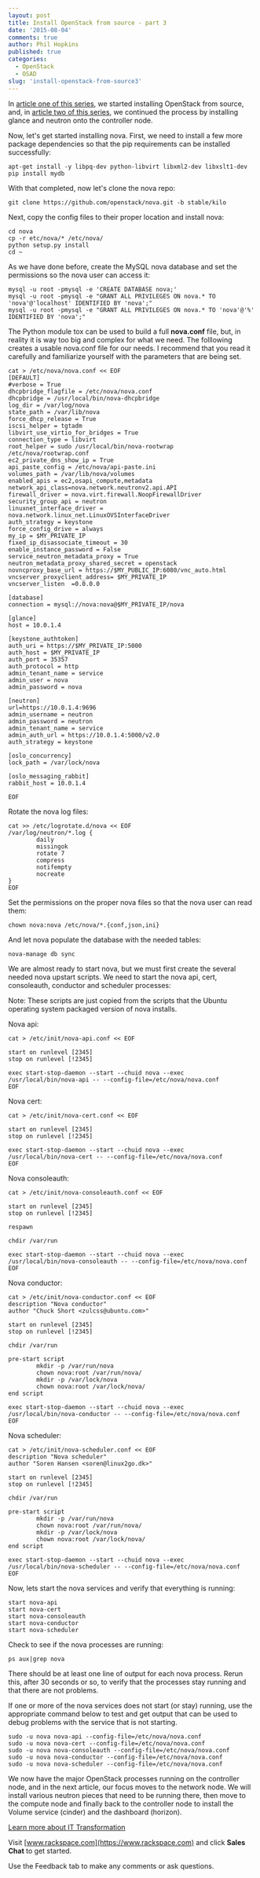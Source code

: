 ```yaml
---
layout: post
title: Install OpenStack from source - part 3
date: '2015-08-04'
comments: true
author: Phil Hopkins
published: true
categories:
  - OpenStack
  - OSAD
slug: 'install-openstack-from-source3' 
---
```


In  [article one of this series](https://developer.rackspace.com/blog/install-openstack-from-source/), we started installing OpenStack from source, and, in [article two of this series](https://developer.rackspace.com/blog/install-openstack-from-source2/), we continued the process by installing glance and neutron onto the controller node.

<!--more-->

Now, let's get started installing nova. First, we need to install a few more package dependencies so that the pip requirements can be installed successfully:

    apt-get install -y libpq-dev python-libvirt libxml2-dev libxslt1-dev
    pip install mydb

With that completed, now let's clone the nova repo:

    git clone https://github.com/openstack/nova.git -b stable/kilo

Next, copy the config files to their proper location and install nova:

    cd nova
    cp -r etc/nova/* /etc/nova/
    python setup.py install
    cd ~

As we have done before, create the MySQL nova database and set the permissions so the nova user can access it:

    mysql -u root -pmysql -e 'CREATE DATABASE nova;'
    mysql -u root -pmysql -e "GRANT ALL PRIVILEGES ON nova.* TO 'nova'@'localhost' IDENTIFIED BY 'nova';"
    mysql -u root -pmysql -e "GRANT ALL PRIVILEGES ON nova.* TO 'nova'@'%' IDENTIFIED BY 'nova';"

The Python module tox can be used to build a full **nova.conf** file, but, in reality it is way too big and complex for what we need. The folllowing creates a usable nova.conf file for our needs. I recommend that you read it carefully and familiarize yourself with the parameters that are being set.

    cat > /etc/nova/nova.conf << EOF
    [DEFAULT]
    #verbose = True
    dhcpbridge_flagfile = /etc/nova/nova.conf
    dhcpbridge = /usr/local/bin/nova-dhcpbridge
    log_dir = /var/log/nova
    state_path = /var/lib/nova
    force_dhcp_release = True
    iscsi_helper = tgtadm
    libvirt_use_virtio_for_bridges = True
    connection_type = libvirt
    root_helper = sudo /usr/local/bin/nova-rootwrap /etc/nova/rootwrap.conf
    ec2_private_dns_show_ip = True
    api_paste_config = /etc/nova/api-paste.ini
    volumes_path = /var/lib/nova/volumes
    enabled_apis = ec2,osapi_compute,metadata
    network_api_class=nova.network.neutronv2.api.API
    firewall_driver = nova.virt.firewall.NoopFirewallDriver
    security_group_api = neutron
    linuxnet_interface_driver = nova.network.linux_net.LinuxOVSInterfaceDriver
    auth_strategy = keystone
    force_config_drive = always
    my_ip = $MY_PRIVATE_IP
    fixed_ip_disassociate_timeout = 30
    enable_instance_password = False
    service_neutron_metadata_proxy = True
    neutron_metadata_proxy_shared_secret = openstack
    novncproxy_base_url = https://$MY_PUBLIC_IP:6080/vnc_auto.html
    vncserver_proxyclient_address= $MY_PRIVATE_IP
    vncserver_listen  =0.0.0.0

    [database]
    connection = mysql://nova:nova@$MY_PRIVATE_IP/nova

    [glance]
    host = 10.0.1.4

    [keystone_authtoken]
    auth_uri = https://$MY_PRIVATE_IP:5000
    auth_host = $MY_PRIVATE_IP
    auth_port = 35357
    auth_protocol = http
    admin_tenant_name = service
    admin_user = nova
    admin_password = nova

    [neutron]
    url=https://10.0.1.4:9696
    admin_username = neutron
    admin_password = neutron
    admin_tenant_name = service
    admin_auth_url = https://10.0.1.4:5000/v2.0
    auth_strategy = keystone

    [oslo_concurrency]
    lock_path = /var/lock/nova

    [oslo_messaging_rabbit]
    rabbit_host = 10.0.1.4

    EOF

Rotate the nova log files:

    cat >> /etc/logrotate.d/nova << EOF
    /var/log/neutron/*.log {
            daily
            missingok
            rotate 7
            compress
            notifempty
            nocreate
    }
    EOF

Set the permissions on the proper nova files so that the nova user can read them:

    chown nova:nova /etc/nova/*.{conf,json,ini}

And let nova populate the database with the needed tables:

    nova-manage db sync

We are almost ready to start nova, but we must first create the several needed nova upstart scripts. We need to start the nova api, cert, consoleauth, conductor and scheduler processes:

Note: These scripts are just copied from the scripts that the Ubuntu operating system packaged version of nova installs.

Nova api:

    cat > /etc/init/nova-api.conf << EOF

    start on runlevel [2345]
    stop on runlevel [!2345]

    exec start-stop-daemon --start --chuid nova --exec /usr/local/bin/nova-api -- --config-file=/etc/nova/nova.conf
    EOF

Nova cert:

    cat > /etc/init/nova-cert.conf << EOF

    start on runlevel [2345]
    stop on runlevel [!2345]

    exec start-stop-daemon --start --chuid nova --exec /usr/local/bin/nova-cert -- --config-file=/etc/nova/nova.conf
    EOF

Nova consoleauth:

    cat > /etc/init/nova-consoleauth.conf << EOF

    start on runlevel [2345]
    stop on runlevel [!2345]

    respawn

    chdir /var/run

    exec start-stop-daemon --start --chuid nova --exec /usr/local/bin/nova-consoleauth -- --config-file=/etc/nova/nova.conf
    EOF

Nova conductor:

    cat > /etc/init/nova-conductor.conf << EOF
    description "Nova conductor"
    author "Chuck Short <zulcss@ubuntu.com>"

    start on runlevel [2345]
    stop on runlevel [!2345]

    chdir /var/run

    pre-start script
            mkdir -p /var/run/nova
            chown nova:root /var/run/nova/
            mkdir -p /var/lock/nova
            chown nova:root /var/lock/nova/
    end script

    exec start-stop-daemon --start --chuid nova --exec /usr/local/bin/nova-conductor -- --config-file=/etc/nova/nova.conf
    EOF

Nova scheduler:

    cat > /etc/init/nova-scheduler.conf << EOF
    description "Nova scheduler"
    author "Soren Hansen <soren@linux2go.dk>"

    start on runlevel [2345]
    stop on runlevel [!2345]

    chdir /var/run

    pre-start script
            mkdir -p /var/run/nova
            chown nova:root /var/run/nova/
            mkdir -p /var/lock/nova
            chown nova:root /var/lock/nova/
    end script

    exec start-stop-daemon --start --chuid nova --exec /usr/local/bin/nova-scheduler -- --config-file=/etc/nova/nova.conf
    EOF

Now, lets start the nova services and verify that everything is running:

    start nova-api
    start nova-cert
    start nova-consoleauth
    start nova-conductor
    start nova-scheduler

Check to see if the nova processes are running:

    ps aux|grep nova

There should be at least one line of output for each nova process. Rerun this, after 30 seconds or so, to verify that the processes stay running and that there are not problems.

If one or more of the nova services does not start (or stay) running, use the appropriate command below to test and get output that can be used to debug problems with the service that is not starting.

    sudo -u nova nova-api --config-file=/etc/nova/nova.conf
    sudo -u nova nova-cert --config-file=/etc/nova/nova.conf
    sudo -u nova nova-consoleauth --config-file=/etc/nova/nova.conf
    sudo -u nova nova-conductor --config-file=/etc/nova/nova.conf
    sudo -u nova nova-scheduler --config-file=/etc/nova/nova.conf

We now have the major OpenStack processes running on the controller node, and in the next article, our focus moves to the network node. We will install various neutron pieces that need to be running there, then move to the compute node and finally back to the controller node to install the Volume service (cinder) and the dashboard (horizon).

<a class="cta red" id="cta" href="https://www.rackspace.com/solutions/it-transformation">Learn more about IT Transformation</a>

Visit [www.rackspace.com](https://www.rackspace.com) and click **Sales Chat**
to get started.

Use the Feedback tab to make any comments or ask questions.
